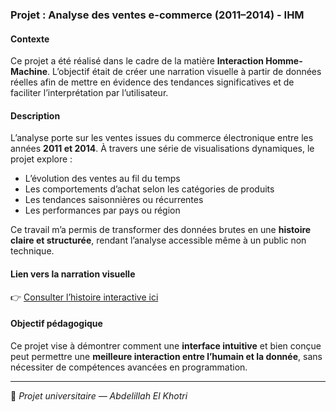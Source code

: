 ### Projet : Analyse des ventes e-commerce (2011–2014) - IHM

#### Contexte
Ce projet a été réalisé dans le cadre de la matière **Interaction Homme-Machine**. L’objectif était de créer une narration visuelle à partir de données réelles afin de mettre en évidence des tendances significatives et de faciliter l’interprétation par l’utilisateur.

#### Description
L’analyse porte sur les ventes issues du commerce électronique entre les années **2011 et 2014**. À travers une série de visualisations dynamiques, le projet explore :
- L’évolution des ventes au fil du temps
- Les comportements d’achat selon les catégories de produits
- Les tendances saisonnières ou récurrentes
- Les performances par pays ou région

Ce travail m’a permis de transformer des données brutes en une **histoire claire et structurée**, rendant l’analyse accessible même à un public non technique.

#### Lien vers la narration visuelle
👉 [Consulter l’histoire interactive ici](https://public.tableau.com/app/profile/abdelillah.el.khotri/viz/EcommerceSalesAnalysis-Projet_IHM/Histoire2?publish=yes)


#### Objectif pédagogique
Ce projet vise à démontrer comment une **interface intuitive** et bien conçue peut permettre une **meilleure interaction entre l’humain et la donnée**, sans nécessiter de compétences avancées en programmation.

---

📌 *Projet universitaire — Abdelillah El Khotri*
